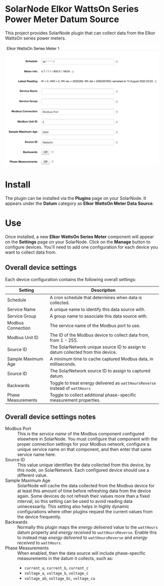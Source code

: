 # SolarNode Elkor WattsOn Series Power Meter Datum Source

This project provides SolarNode plugin that can collect data from the Elkor WattsOn series power
meters.

![settings](docs/solarnode-wattson-device-settings.png)

# Install

The plugin can be installed via the **Plugins** page on your SolarNode. It appears under the
**Datum** category as **Elkor WattsOn Meter Data Source**.

# Use

Once installed, a new **Elkor WattsOn Series Meter** component will appear on the **Settings** page
on your SolarNode. Click on the **Manage** button to configure devices. You'll need to add one
configuration for each device you want to collect data from.

## Overall device settings

Each device configuration contains the following overall settings:

| Setting            | Description                                                                      |
|--------------------|----------------------------------------------------------------------------------|
| Schedule           | A cron schedule that determines when data is collected.                          |
| Service Name       | A unique name to identify this data source with.                                 |
| Service Group      | A group name to associate this data source with.                                 |
| Modbus Connection  | The service name of the Modbus port to use.                                      |
| Modbus Unit ID     | The ID of the Modbus device to collect data from, from 1 - 255.                  |
| Source ID          | The SolarNetwork unique source ID to assign to datum collected from this device. |
| Sample Maximum Age | A minimum time to cache captured Modbus data, in milliseconds.                   |
| Source ID          | The SolarNetwork source ID to assign to captured datum.                          |
| Backwards          | Toggle to treat energy delivered as `wattHoursReverse` instead of `wattHours`    |
| Phase Measurements | Toggle to collect additional phase-specific measurement properties.              |

## Overall device settings notes

<dl>
	<dt>Modbus Port</dt>
	<dd>This is the <i>service name</i> of the Modbus component configured elsewhere
	in SolarNode. You must configure that component with the proper connection settings
	for your Modbus network, configure a unique service name on that component, and then
	enter that same service name here.</dd>
	<dt>Source ID</dt>
	<dd>This value unique identifies the data collected from this device, by this node,
	 on SolarNetwork. Each configured device should use a different value.</dd>
	<dt>Sample Maximum Age</dt>
	<dd>SolarNode will cache the data collected from the Modbus device for at least
	this amount of time before refreshing data from the device again. Some devices
	do not refresh their values more than a fixed interval, so this setting can be
	used to avoid reading data unnecessarily. This setting also helps in highly
	dynamic configurations where other plugins request the current values from
	the device frequently.</dd>
	<dt>Backwards</dt>
	<dd>Normally this plugin maps the <i>energy delivered</i> value to the <code>wattHours</code>
	datum property and <i>energy received</i> to <code>wattHoursReverse</code>. Enable this to instead
	map <i>energy delivered</i> to <code>wattHoursReverse</code> and <i>energy received</i>
	to <code>wattHours</code>.</dd>
	<dt>Phase Measurements</dt>
	<dd>When enabled, then the data source will include phase-specific measurements in the datum
	it collects, such as: <ul>
	<li><code>current_a</code>, <code>current_b</code>, <code>current_c</code></li>
	<li><code>voltage_a</code>, <code>voltage_b</code>, <code>voltage_c</code></li>
	<li><code>voltage_ab</code>, <code>voltage_bc</code>, <code>voltage_ca</code></li>
	</ol></ul>
</dl>
